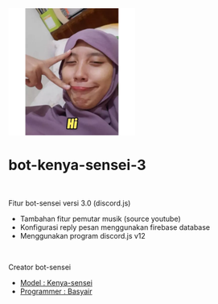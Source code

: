 <img src="src/images/STK-20220129-WA0213.webp" alt="sensei-say-hi" width="50%" />

<h1 align="left"> bot-kenya-sensei-3 </h1>
<br />
<div align="left">
    <p>Fitur bot-sensei versi 3.0 (discord.js)</p>
    <ul>
        <li>Tambahan fitur pemutar musik (source youtube)</li>
        <li>Konfigurasi reply pesan menggunakan firebase database</li>
        <li>Menggunakan program discord.js v12</li>
    </ul>
</div>
<br />
<div align="left">
    <p>Creator bot-sensei</p>
    <ul>
        <li><a href="https://discord.com/users/453118970178961408">Model        : Kenya-sensei </a></li>
        <li><a href="https://discord.com/users/700723015360446564">Programmer   : Basyair </a></li>
    </ul>
</div>

